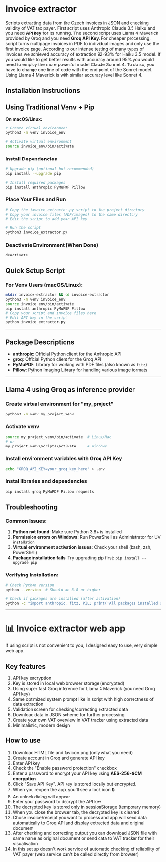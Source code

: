# Invoice extractor
Scripts extracting data from the Czech invoices in JSON and checking validity of VAT tax payer. First script uses Anthropic Claude 3.5 Haiku and you need **API key** for its running. The second script uses Llama 4 Maverick provided by Groq and you need **Groq API Key**. For cheaper processing, script turns multipage invoices in PDF to individual images and only use the first invoice page. According to our intense testing of many types of invoices we achieved accuracy of extraction 92-93% for Haiku 3.5 model. If you would like to get better results with accuracy around 95% you would need to employ the more powerful model Claude Sonnet 4. To do so, you have to change one line of code with the end point of the Sonnet model. Using Llama 4 Maverick is with similar accuracy level like Sonnet 4.  

## Installation Instructions

## Using Traditional Venv + Pip

**On macOS/Linux:**
```bash
# Create virtual environment
python3 -m venv invoice_env

# Activate virtual environment
source invoice_env/bin/activate
```

###  Install Dependencies
```bash
# Upgrade pip (optional but recommended)
pip install --upgrade pip

# Install required packages
pip install anthropic PyMuPDF Pillow
```

### Place Your Files and Run
```bash
# Copy the invoice_extractor.py script to the project directory
# Copy your invoice files (PDF/images) to the same directory
# Edit the script to add your API key

# Run the script
python3 invoice_extractor.py
```

### Deactivate Environment (When Done)
```bash
deactivate
```

## Quick Setup Script

### For Venv Users (macOS/Linux):
```bash
mkdir invoice-extractor && cd invoice-extractor
python3 -m venv invoice_env
source invoice_env/bin/activate
pip install anthropic PyMuPDF Pillow
# Copy your script and invoice files here
# Edit API key in the script
python invoice_extractor.py
```

---

## Package Descriptions

- **anthropic**: Official Python client for the Anthropic API
- **groq**: Official Python client for the Groq API 
- **PyMuPDF**: Library for working with PDF files (also known as `fitz`)
- **Pillow**: Python Imaging Library for handling various image formats

---

## Llama 4 using Groq as inference provider

### Create virtual environment for "my_project"
```bash
python3 -m venv my_project_venv
```
### Activate venv
```bash
source my_project_venv/bin/activate  # Linux/Mac
# or
my_project_venv\Scripts\activate     # Windows
```
### Install environment variables with Groq API Key 
```bash
echo "GROQ_API_KEY=your_groq_key_here" > .env
```
### Instal libraries and dependencies
```bash
pip install groq PyMuPDF Pillow requests
```

## Troubleshooting

### Common Issues:

1. **Python not found**: Make sure Python 3.8+ is installed
2. **Permission errors on Windows**: Run PowerShell as Administrator for UV installation
3. **Virtual environment activation issues**: Check your shell (bash, zsh, PowerShell)
4. **Package installation fails**: Try upgrading pip first: `pip install --upgrade pip`

### Verifying Installation:
```bash
# Check Python version
python --version  # Should be 3.8 or higher

# Check if packages are installed (after activation)
python -c "import anthropic, fitz, PIL; print('All packages installed successfully!')"
```
---

# 📊 Invoice extractor web app

If using script is not convenient to you, I designed easy to use, very simple web app.

## Key features

1. API key encryption 
2. Key is stored in local web browser storage (encrypted)
3. Using super fast Groq inference for Llama 4 Maverick (you need Groq API key)
4. Same optimized system prompt like in script with high correctness of data extraction 
5. Validation screen for checking/correcting extracted data
6. Download data in JSON scheme for further processing
7. Create your own VAT overview in VAT tracker using extracted data 
8. Minimalistic, modern design

## How to use

1. Download HTML file and favicon.png (only what you need)
2. Create account in Groq and generate API key
3. Enter API key
4. Check the "Enable password protection" checkbox
5. Enter a password to encrypt your API key using **AES-256-GCM encryption**
6. Click "Save API Key". API key is stored locally but encrypted.
7. When you reopen the app, you'll see a lock icon 🔒
8. An unlock dialog will appear
9. Enter your password to decrypt the API key
10. The decrypted key is stored only in sessionStorage (temporary memory)
11. When you close the browser tab, the decrypted key is cleared
12. Chose invoice/receipt you want to process and app will send data automatically to Groq API and display extracted data and original document
13. After checking and correcting output you can download JSON file with same name as original document or send data to VAT tracker for their visualisation
14. In this set up doesn't work service of automatic checking of reliability of VAT payer (web service can't be called directly from browser)      
